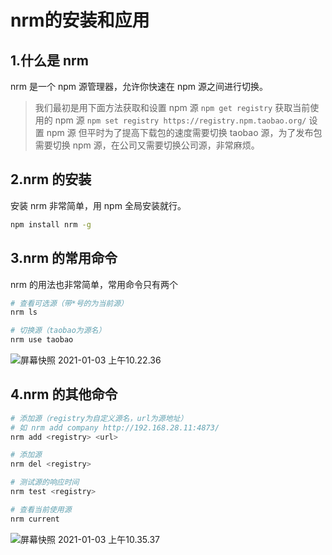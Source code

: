 # nrm的安装和应用



## 1.什么是 nrm

nrm 是一个 npm 源管理器，允许你快速在 npm 源之间进行切换。

> 我们最初是用下面方法获取和设置 npm 源
> `npm get registry` 获取当前使用的 npm 源
> `npm set registry https://registry.npm.taobao.org/` 设置 npm 源
> 但平时为了提高下载包的速度需要切换 taobao 源，为了发布包需要切换 npm 源，在公司又需要切换公司源，非常麻烦。



## 2.nrm 的安装

安装 nrm 非常简单，用 npm 全局安装就行。

```bash
npm install nrm -g
```



## 3.nrm 的常用命令

nrm 的用法也非常简单，常用命令只有两个

```bash
# 查看可选源（带*号的为当前源）
nrm ls 

# 切换源（taobao为源名）
nrm use taobao
```

![屏幕快照 2021-01-03 上午10.22.36](http://qiniu.zwhid.online//uPic/10-23-44-yTSXz7.png)

## 4.nrm 的其他命令

```bash
# 添加源（registry为自定义源名，url为源地址）
# 如 nrm add company http://192.168.28.11:4873/
nrm add <registry> <url>

# 添加源 
nrm del <registry>

# 测试源的响应时间
nrm test <registry>

# 查看当前使用源
nrm current 
```

![屏幕快照 2021-01-03 上午10.35.37](http://qiniu.zwhid.online//uPic/10-37-26-Ejy06s.png)